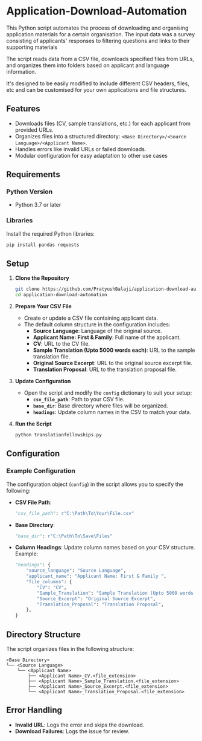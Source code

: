 # Application-Download-Automation

This Python script automates the process of downloading and organising application materials for a certain organisation. The input data was a survey consisting of applicants' responses to filtering questions and links to their supporting materials

The script reads data from a CSV file, downloads specified files from URLs, and organizes them into folders based on applicant and language information.

It's designed to be easily modified to include different CSV headers, files, etc and can be customised for your own applications and file structures.

## Features

- Downloads files (CV, sample translations, etc.) for each applicant from provided URLs.
- Organizes files into a structured directory: `<Base Directory>/<Source Language>/<Applicant Name>`.
- Handles errors like invalid URLs or failed downloads.
- Modular configuration for easy adaptation to other use cases

## Requirements

### Python Version
- Python 3.7 or later

### Libraries
Install the required Python libraries:
```bash
pip install pandas requests
```

## Setup

1. **Clone the Repository**
   ```bash
   git clone https://github.com/PratyushBalaji/application-download-automation.git
   cd application-download-automation
   ```

2. **Prepare Your CSV File**
   - Create or update a CSV file containing applicant data. 
   - The default column structure in the configuration includes:
     - **Source Language**: Language of the original source.
     - **Applicant Name: First & Family**: Full name of the applicant.
     - **CV**: URL to the CV file.
     - **Sample Translation (Upto 5000 words each)**: URL to the sample translation file.
     - **Original Source Excerpt**: URL to the original source excerpt file.
     - **Translation Proposal**: URL to the translation proposal file.

3. **Update Configuration**
   - Open the script and modify the `config` dictionary to suit your setup:
     - **`csv_file_path`**: Path to your CSV file.
     - **`base_dir`**: Base directory where files will be organized.
     - **`headings`**: Update column names in the CSV to match your data.

4. **Run the Script**
   ```bash
   python translationfellowships.py
   ```

## Configuration

### Example Configuration
The configuration object (`config`) in the script allows you to specify the following:

- **CSV File Path**:
  ```python
  "csv_file_path": r"C:\Path\To\Your\File.csv"
  ```

- **Base Directory**:
  ```python
  "base_dir": r"C:\Path\To\Save\Files"
  ```

- **Column Headings**:
  Update column names based on your CSV structure. Example:
  ```python
  "headings": {
      "source_language": "Source Language",
      "applicant_name": "Applicant Name: First & Family ",
      "file_columns": {
          "CV": "CV",
          "Sample_Translation": "Sample Translation (Upto 5000 words each)",
          "Source_Excerpt": "Original Source Excerpt",
          "Translation_Proposal": "Translation Proposal",
      },
  }
  ```

## Directory Structure

The script organizes files in the following structure:
```
<Base Directory>
└── <Source Language>
    └── <Applicant Name>
        ├── <Applicant Name>_CV.<file_extension>
        ├── <Applicant Name>_Sample_Translation.<file_extension>
        ├── <Applicant Name>_Source_Excerpt.<file_extension>
        └── <Applicant Name>_Translation_Proposal.<file_extension>
```

## Error Handling

- **Invalid URL**: Logs the error and skips the download.
- **Download Failures**: Logs the issue for review.
